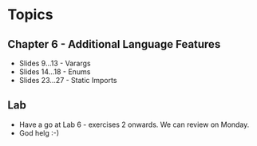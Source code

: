 # Topics

## Chapter 6 - Additional Language Features
* Slides  9...13 - Varargs
* Slides 14...18 - Enums
* Slides 23...27 - Static Imports

## Lab
* Have a go at Lab 6 - exercises 2 onwards. We can review on Monday.
* God helg :-)
